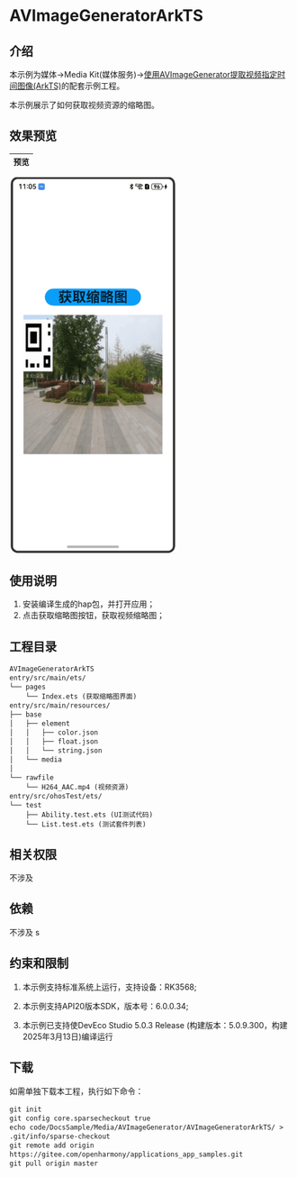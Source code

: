 # AVImageGeneratorArkTS

## 介绍

本示例为媒体->Media Kit(媒体服务)->[使用AVImageGenerator提取视频指定时间图像(ArkTS)](https://gitee.com/openharmony/docs/blob/master/zh-cn/application-dev/media/media/avimagegenerator.md)的配套示例工程。 

本示例展示了如何获取视频资源的缩略图。

## 效果预览

| 预览                                      | 
| -------------------------------------------- | 
<img src="./screenshots/AVImageGeneratorArkTS.png" width="300" />

## 使用说明
1. 安装编译生成的hap包，并打开应用；
2. 点击获取缩略图按钮，获取视频缩略图；


## 工程目录

```
AVImageGeneratorArkTS
entry/src/main/ets/
└── pages
    └── Index.ets (获取缩略图界面)
entry/src/main/resources/
├── base
│   ├── element
│   │   ├── color.json
│   │   ├── float.json
│   │   └── string.json
│   └── media
│
└── rawfile
    └── H264_AAC.mp4 (视频资源)
entry/src/ohosTest/ets/
└── test
    ├── Ability.test.ets (UI测试代码)
    └── List.test.ets (测试套件列表)
```

## 相关权限

不涉及

## 依赖

不涉及
s
## 约束和限制

1. 本示例支持标准系统上运行，支持设备：RK3568;

2. 本示例支持API20版本SDK，版本号：6.0.0.34;
   
3. 本示例已支持使DevEco Studio 5.0.3 Release (构建版本：5.0.9.300，构建 2025年3月13日)编译运行

## 下载

如需单独下载本工程，执行如下命令：

```
git init
git config core.sparsecheckout true
echo code/DocsSample/Media/AVImageGenerator/AVImageGeneratorArkTS/ > .git/info/sparse-checkout
git remote add origin https://gitee.com/openharmony/applications_app_samples.git
git pull origin master
```